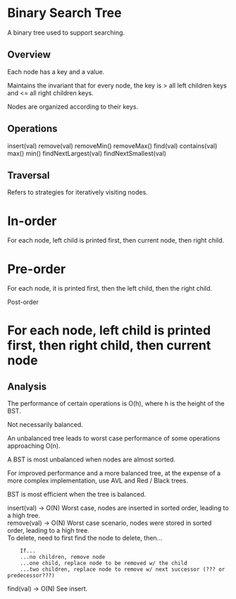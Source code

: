 Binary Search Tree
==================
A binary tree used to support searching.


Overview
--------
Each node has a key and a value.

Maintains the invariant that for every node, the key is > all left children keys and <= all right children keys.

Nodes are organized according to their keys.


Operations
----------
insert(val)
remove(val)
removeMin()
removeMax()
find(val)
contains(val)
max()
min()
findNextLargest(val)
findNextSmallest(val)

Traversal
---------
Refers to strategies for iteratively visiting nodes.

# In-order
For each node, left child is printed first, then current node, then right child.

# Pre-order
For each node, it is printed first, then the left child, then the right child.

Post-order
# For each node, left child is printed first, then right child, then current node


Analysis
--------
The performance of certain operations is O(h), where h is the height of the BST.

Not necessarily balanced.  

An unbalanced tree leads to worst case performance of some operations approaching O(n).

A BST is most unbalanced when nodes are almost sorted.

For improved performance and a more balanced tree, at the expense of a more complex implementation, use AVL and Red / Black trees.

BST is most efficient when the tree is balanced.

insert(val) -> O(N)
	Worst case, nodes are inserted in sorted order, leading to a high tree.  
remove(val) -> O(N)
	Worst case scenario, nodes were stored in sorted order, leading to a high tree.  
	To delete, need to first find the node to delete, then...
		
		If...
		...no children, remove node
		...one child, replace node to be removed w/ the child
		...two children, replace node to remove w/ next successor (??? or predecessor???)

find(val) -> O(N)
	See insert.
	
